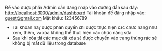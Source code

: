 Để vào được phần Admin cần đăng nhập vào đường dẩn sau đây: [http://localhost:3000/admin/dashboard](https://shop-badminton.onrender.com/admin/dashboard)
Tài khoản để đăng nhập vào: guest@gmail.com
Mật khẩu: 123456789
- Tài khoản này được phân quyền chỉ được thực hiện các chức năng như xem, thêm, và xóa không thể thực hiện các chức năng sửa
- Sau khi xóa thì các mục dã xóa sẽ được chuyển vào trang thùng rác sẽ không bị mất dữ liệu trong database
